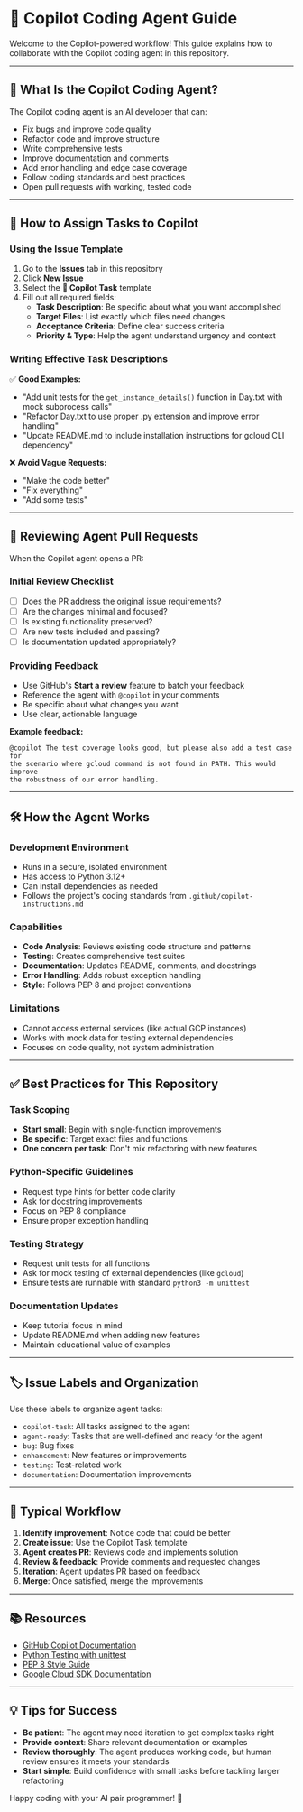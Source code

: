 # 🤖 Copilot Coding Agent Guide

Welcome to the Copilot-powered workflow! This guide explains how to collaborate with the Copilot coding agent in this repository.

---

## 🧠 What Is the Copilot Coding Agent?

The Copilot coding agent is an AI developer that can:
- Fix bugs and improve code quality
- Refactor code and improve structure
- Write comprehensive tests
- Improve documentation and comments  
- Add error handling and edge case coverage
- Follow coding standards and best practices
- Open pull requests with working, tested code

---

## 📝 How to Assign Tasks to Copilot

### Using the Issue Template

1. Go to the **Issues** tab in this repository
2. Click **New Issue**
3. Select the **🤖 Copilot Task** template
4. Fill out all required fields:
   - **Task Description**: Be specific about what you want accomplished
   - **Target Files**: List exactly which files need changes
   - **Acceptance Criteria**: Define clear success criteria
   - **Priority & Type**: Help the agent understand urgency and context

### Writing Effective Task Descriptions

✅ **Good Examples:**
- "Add unit tests for the `get_instance_details()` function in Day.txt with mock subprocess calls"
- "Refactor Day.txt to use proper .py extension and improve error handling"
- "Update README.md to include installation instructions for gcloud CLI dependency"

❌ **Avoid Vague Requests:**
- "Make the code better"
- "Fix everything"
- "Add some tests"

---

## 🧪 Reviewing Agent Pull Requests

When the Copilot agent opens a PR:

### Initial Review Checklist
- [ ] Does the PR address the original issue requirements?
- [ ] Are the changes minimal and focused?
- [ ] Is existing functionality preserved?
- [ ] Are new tests included and passing?
- [ ] Is documentation updated appropriately?

### Providing Feedback
- Use GitHub's **Start a review** feature to batch your feedback
- Reference the agent with `@copilot` in your comments
- Be specific about what changes you want
- Use clear, actionable language

**Example feedback:**
```
@copilot The test coverage looks good, but please also add a test case for 
the scenario where gcloud command is not found in PATH. This would improve
the robustness of our error handling.
```

---

## 🛠️ How the Agent Works

### Development Environment
- Runs in a secure, isolated environment
- Has access to Python 3.12+
- Can install dependencies as needed
- Follows the project's coding standards from `.github/copilot-instructions.md`

### Capabilities
- **Code Analysis**: Reviews existing code structure and patterns
- **Testing**: Creates comprehensive test suites
- **Documentation**: Updates README, comments, and docstrings
- **Error Handling**: Adds robust exception handling
- **Style**: Follows PEP 8 and project conventions

### Limitations
- Cannot access external services (like actual GCP instances)
- Works with mock data for testing external dependencies
- Focuses on code quality, not system administration

---

## ✅ Best Practices for This Repository

### Task Scoping
- **Start small**: Begin with single-function improvements
- **Be specific**: Target exact files and functions
- **One concern per task**: Don't mix refactoring with new features

### Python-Specific Guidelines
- Request type hints for better code clarity
- Ask for docstring improvements
- Focus on PEP 8 compliance
- Ensure proper exception handling

### Testing Strategy
- Request unit tests for all functions
- Ask for mock testing of external dependencies (like `gcloud`)
- Ensure tests are runnable with standard `python3 -m unittest`

### Documentation Updates
- Keep tutorial focus in mind
- Update README.md when adding new features
- Maintain educational value of examples

---

## 🏷️ Issue Labels and Organization

Use these labels to organize agent tasks:

- `copilot-task`: All tasks assigned to the agent
- `agent-ready`: Tasks that are well-defined and ready for the agent
- `bug`: Bug fixes
- `enhancement`: New features or improvements
- `testing`: Test-related work
- `documentation`: Documentation improvements

---

## 🔄 Typical Workflow

1. **Identify improvement**: Notice code that could be better
2. **Create issue**: Use the Copilot Task template
3. **Agent creates PR**: Reviews code and implements solution
4. **Review & feedback**: Provide comments and requested changes
5. **Iteration**: Agent updates PR based on feedback
6. **Merge**: Once satisfied, merge the improvements

---

## 📚 Resources

- [GitHub Copilot Documentation](https://docs.github.com/en/copilot)
- [Python Testing with unittest](https://docs.python.org/3/library/unittest.html)
- [PEP 8 Style Guide](https://pep8.org/)
- [Google Cloud SDK Documentation](https://cloud.google.com/sdk/docs)

---

## 💡 Tips for Success

- **Be patient**: The agent may need iteration to get complex tasks right
- **Provide context**: Share relevant documentation or examples  
- **Review thoroughly**: The agent produces working code, but human review ensures it meets your standards
- **Start simple**: Build confidence with small tasks before tackling larger refactoring

Happy coding with your AI pair programmer! 🚀